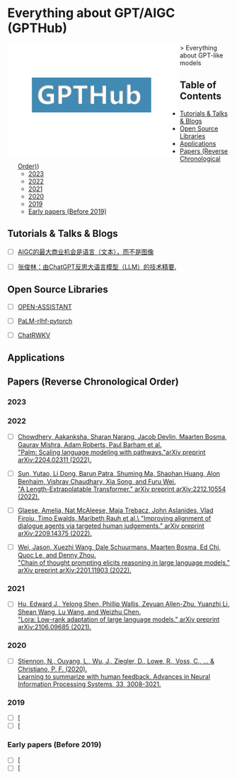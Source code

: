 # Everything about GPT/AIGC (GPTHub)
<img src="files/gpthub.png" alt="GPT" style="float:left;width:390px;"/>
> Everything about GPT-like models


## Table of Contents

- [Tutorials & Talks & Blogs](#tutorials--talks--blogs)
- [Open Source Libraries](#open-source-libraries)
- [Applications](#applications)
- [Papers (Reverse Chronological Order)](#papers-reverse-chronological-order))
    - [2023](#2023)
    - [2022](#2022)
    - [2021](#2021)
    - [2020](#2020)
    - [2019](#2019)
    - [Early papers (Before 2019)](#early-papers-before-2019)   


## Tutorials & Talks & Blogs

- [ ] [AIGC的最大商业机会是语言（文本），而不是图像](https://mp.weixin.qq.com/s/yJ-dZVIfpuoyofa60kY27A)
- [ ] [张俊林：由ChatGPT反思大语言模型（LLM）的技术精要.](https://mp.weixin.qq.com/s/eMrv15yOO0oYQ-o-wiuSyw)


## Open Source Libraries

- [ ] [OPEN-ASSISTANT](https://github.com/LAION-AI/Open-Assistant)
- [ ] [PaLM-rlhf-pytorch](https://github.com/lucidrains/PaLM-rlhf-pytorch)
- [ ] [ChatRWKV](https://github.com/BlinkDL/ChatRWKV)



## Applications


## Papers (Reverse Chronological Order)

### 2023

### 2022

- [ ] [Chowdhery, Aakanksha, Sharan Narang, Jacob Devlin, Maarten Bosma, Gaurav Mishra, Adam Roberts, Paul Barham et al.\
"Palm: Scaling language modeling with pathways."arXiv preprint arXiv:2204.02311 (2022).](https://arxiv.org/abs/2204.02311)

- [ ] [Sun, Yutao, Li Dong, Barun Patra, Shuming Ma, Shaohan Huang, Alon Benhaim, Vishrav Chaudhary, Xia Song, and Furu Wei. \
"A Length-Extrapolatable Transformer." arXiv preprint arXiv:2212.10554 (2022).](https://arxiv.org/abs/2212.10554)

- [ ] [Glaese, Amelia, Nat McAleese, Maja Trębacz, John Aslanides, Vlad Firoiu, Timo Ewalds, Maribeth Rauh et al.\ "Improving alignment of dialogue agents via targeted human judgements." arXiv preprint arXiv:2209.14375 (2022).](https://arxiv.org/abs/2209.14375)

- [ ] [Wei, Jason, Xuezhi Wang, Dale Schuurmans, Maarten Bosma, Ed Chi, Quoc Le, and Denny Zhou. \
 "Chain of thought prompting elicits reasoning in large language models." arXiv preprint arXiv:2201.11903 (2022).](https://arxiv.org/abs/2201.11903)

### 2021

- [ ] [Hu, Edward J., Yelong Shen, Phillip Wallis, Zeyuan Allen-Zhu, Yuanzhi Li, Shean Wang, Lu Wang, and Weizhu Chen. \
"Lora: Low-rank adaptation of large language models." arXiv preprint arXiv:2106.09685 (2021).](https://arxiv.org/abs/2106.09685)



### 2020

- [ ] [Stiennon, N., Ouyang, L., Wu, J., Ziegler, D., Lowe, R., Voss, C., ... & Christiano, P. F. (2020). \
Learning to summarize with human feedback. Advances in Neural Information Processing Systems, 33, 3008-3021.](https://proceedings.neurips.cc/paper/2020/hash/1f89885d556929e98d3ef9b86448f951-Abstract.html)

### 2019

- [ ] [
- [ ] [

### Early papers (Before 2019)

- [ ] [
- [ ] [
